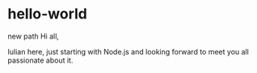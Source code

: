 # hello-world
new path
Hi all,

Iulian here, just starting with Node.js and looking forward to meet you all passionate about it.
